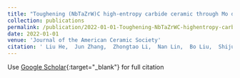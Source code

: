 ```yaml
---
title: "Toughening (NbTaZrW)C high‐entropy carbide ceramic through Mo doping"
collection: publications
permalink: /publication/2022-01-01-Toughening-NbTaZrWC-highentropy-carbide-ceramic-through-Mo-doping
date: 2022-01-01
venue: 'Journal of the American Ceramic Society'
citation: ' Liu He,  Jun Zhang,  Zhongtao Li,  Nan Lin,  Bo Liu,  Shijun Zhao,  Ke Jin,  Hongyu Chen,  Hongge Yan,  Fei Peng,  Yi Ma,  Zhenggang Wu, &quot;Toughening (NbTaZrW)C high‐entropy carbide ceramic through Mo doping.&quot; Journal of the American Ceramic Society, 2022.'
---
```

Use [Google Scholar](https://scholar.google.com/scholar?q=Toughening+(NbTaZrW)C+high‐entropy+carbide+ceramic+through+Mo+doping){:target="_blank"} for full citation